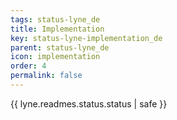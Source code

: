 ```yaml
---
tags: status-lyne_de
title: Implementation
key: status-lyne-implementation_de
parent: status-lyne_de
icon: implementation
order: 4
permalink: false  
---
```

{{ lyne.readmes.status.status | safe }}


